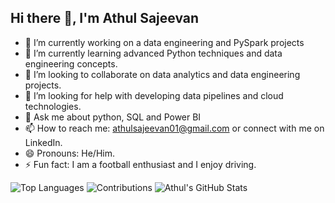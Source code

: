 ## Hi there 👋, I'm Athul Sajeevan

- 🔭 I’m currently working on a data engineering and PySpark projects
- 🌱 I’m currently learning advanced Python techniques and data engineering concepts.
- 👯 I’m looking to collaborate on data analytics and data engineering projects.
- 🤔 I’m looking for help with developing data pipelines and cloud technologies.
- 💬 Ask me about python, SQL and Power BI
- 📫 How to reach me: athulsajeevan01@gmail.com or connect with me on LinkedIn.
- 😄 Pronouns: He/Him.
- ⚡ Fun fact: I am a football enthusiast and I enjoy driving.
<!--
**athulsajeevan01/athulsajeevan01** is a ✨ _special_ ✨ repository because its `README.md` (this file) appears on your GitHub profile.

Here are some ideas to get you started:

- 🔭 I’m currently working on a data engineering and PySpark projects
- 🌱 I’m currently learning advanced Python techniques and data engineering concepts.
- 👯 I’m looking to collaborate on data analytics and data engineerinh projects.
- 🤔 I’m looking for help with developing data pipelines and cloud technologies.
- 💬 Ask me about python, SQL and Power BI
- 📫 How to reach me: athulsajeevan01@gmail.com or connect with me on LinkedIn.
- 😄 Pronouns: He/Him.
- ⚡ Fun fact: I am a football enthusiast and I enjoy driving.
-->
![Top Languages](https://github-readme-stats.vercel.app/api/top-langs/?username=athulsajeevan01)
![Contributions](https://github-readme-streak-stats.herokuapp.com/?user=athulsajeevan01)
![Athul's GitHub Stats](https://github-readme-stats.vercel.app/api?username=athulsajeevan01&show_icons=true)
